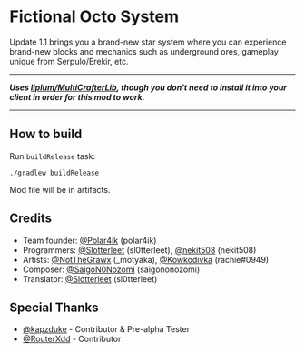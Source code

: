 # Fictional Octo System
Update 1.1 brings you a brand-new star system where you can experience brand-new blocks and mechanics such as underground ores, gameplay unique from Serpulo/Erekir, etc.

---
***Uses [liplum/MultiCrafterLib](https://github.com/liplum/MultiCrafterLib), though you don't need to install it into your client in order for this mod to work.***

---

## How to build
Run `buildRelease` task:

```shell
./gradlew buildRelease
```

Mod file will be in artifacts.


## Credits
- Team founder: [@Polar4ik](https://github.com/Polar4ik) (polar4ik)
- Programmers: [@Slotterleet](https://github.com/Slotterleet) (sl0tterleet), [@nekit508](https://github.com/nekit508) (nekit508)
- Artists: [@NotTheGrawx](https://github.com/NotTheGrawx) (_motyaka), [@Kowkodivka](https://github.com/Kowkodivka) (rachie#0949)
- Composer: [@SaigoN0Nozomi](https://github.com/SaigoN0Nozomi) (saigononozomi)
- Translator: [@Slotterleet](https://github.com/Slotterleet) (sl0tterleet)

## Special Thanks
- [@kapzduke](https://github.com/kapzduke) - Contributor & Pre-alpha Tester
- [@RouterXdd](https://github.com/RouterXdd) - Contributor

